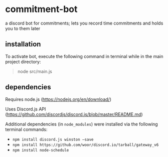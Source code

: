 # commitment-bot
a discord bot for commitments; lets you record time commitments and holds you to them later

## installation
To activate bot, execute the following command in terminal while in the main project directory:
> node src/main.js

## dependencies
Requires node.js (https://nodejs.org/en/download/)

Uses Discord.js API (https://github.com/discordjs/discord.js/blob/master/README.md)

Additional dependencies (in `node_modules`) were installed via the following terminal commands:
- `npm install discord.js winston –save`
- `npm install https://github.com/woor/discord.io/tarball/gateway_v6`
- `npm install node-schedule`
